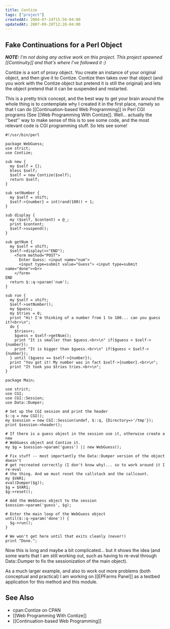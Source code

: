 ```yaml
---
title: Contize
tags: ["project"]
createdAt: 2004-07-24T15:56-04:00
updatedAt: 2007-09-28T12:28-04:00
---
```


## Fake Continuations for a Perl Object

<i><b>NOTE:</b> I'm not doing any active work on this project. This project spawned [[Continuity]] and that's where I've followed it :)</i>

Contize is a sort of proxy object. You create an instance of your original object, and then give it to Contize. Contize then takes over that object (and you work with the Contize object but pretend it is still the original) and lets the object pretend that it can be suspended and restarted.

This is a pretty trick concept, and the best way to get your brain around the whole thing is to contemplate why I created it in the first place, namely so that I can do [[Continuation-based Web Programming]] in Perl CGI programs (See [[Web Programming With Contize]]. Well... actually the ''best'' way to make sense of this is to see some code, and the most relevant code is CGI programming stuff. So lets see some!

```
#!/usr/bin/perl

package WebGuess;
use strict;
use Contize;

sub new {
  my $self = {};
  bless $self;
  $self = new Contize($self);
  return $self;
}

sub setNumber {
  my $self = shift;
  $self->{number} = int(rand(100)) + 1;
}

sub display {
  my ($self, $content) = @_;
  print $content;
  $self->suspend();
}

sub getNum {
  my $self = shift;
  $self->display(<<"END");
    <form method="POST">
      Enter Guess: <input name="num">
      <input type=submit value="Guess"> <input type=submit name="done"><br>
    </form>
END
  return $::q->param('num');
}

sub run {
  my $self = shift;
  $self->setNumber();
  my $guess;
  my $tries = 0;
  print "Hi! I'm thinking of a number from 1 to 100... can you guess it?<br>\n";
  do {
    $tries++;
    $guess = $self->getNum();
    print "It is smaller than $guess.<br>\n" if($guess > $self->{number});
    print "It is bigger than $guess.<br>\n" if($guess < $self->{number});
  } until ($guess == $self->{number});
  print "You got it! My number was in fact $self->{number}.<br>\n";
  print "It took you $tries tries.<br>\n";
}

package Main;

use strict;
use CGI;
use CGI::Session;
use Data::Dumper;

# Set up the CGI session and print the header
$::q = new CGI();
my $session = new CGI::Session(undef, $::q, {Directory=>'/tmp'});
print $session->header();

# If there is a guess object in the session use it, otherwise create a new
# WebGuess object and Contize it.
my $g = $session->param('guess') || new WebGuess();

# Fix stuff -- most importantly the Data::Dumper version of the object doesn't
# get recreated correctly (I don't know why)... so to work around it I re-eval
# the thing. And we must reset the callstack and the callcount.
my $VAR1;
eval(Dumper($g));
$g = $VAR1;
$g->reset();

# Add the WebGuess object to the session
$session->param('guess', $g);

# Enter the main loop of the WebGuess object
until($::q->param('done')) {
  $g->run();
}

# We won't get here until that exits cleanly (never!)
print "Done.";
```

Now this is long and maybe a bit complicated... but it shows the idea (and some warts that I am still working out, such as having to re-eval through Data::Dumper to fix the sessionization of the main object).

As a much larger example, and also to work out more problems (both conceptual and practical) I am working on [[EPFarms Panel]] as a testbed application for this method and this module.

## See Also
* cpan:Contize on CPAN
* [[Web Programming With Contize]]
* [[Continuation-based Web Programming]]

